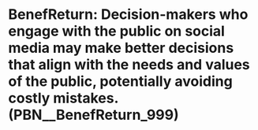 # BenefReturn: __Decision-makers who engage with the public on social media may make better decisions that align with the needs and values of the public, potentially avoiding costly mistakes.__ (PBN__BenefReturn_999)

